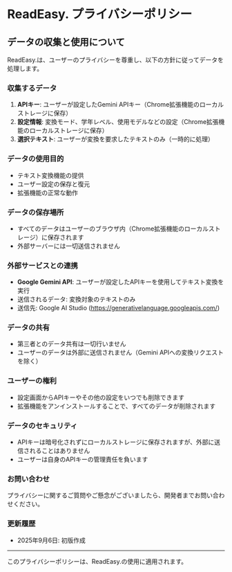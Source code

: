 # ReadEasy. プライバシーポリシー

## データの収集と使用について

ReadEasy.は、ユーザーのプライバシーを尊重し、以下の方針に従ってデータを処理します。

### 収集するデータ

1. **APIキー**: ユーザーが設定したGemini APIキー（Chrome拡張機能のローカルストレージに保存）
2. **設定情報**: 変換モード、学年レベル、使用モデルなどの設定（Chrome拡張機能のローカルストレージに保存）
3. **選択テキスト**: ユーザーが変換を要求したテキストのみ（一時的に処理）

### データの使用目的

- テキスト変換機能の提供
- ユーザー設定の保存と復元
- 拡張機能の正常な動作

### データの保存場所

- すべてのデータはユーザーのブラウザ内（Chrome拡張機能のローカルストレージ）に保存されます
- 外部サーバーには一切送信されません

### 外部サービスとの連携

- **Google Gemini API**: ユーザーが設定したAPIキーを使用してテキスト変換を実行
- 送信されるデータ: 変換対象のテキストのみ
- 送信先: Google AI Studio (<https://generativelanguage.googleapis.com/>)

### データの共有

- 第三者とのデータ共有は一切行いません
- ユーザーのデータは外部に送信されません（Gemini APIへの変換リクエストを除く）

### ユーザーの権利

- 設定画面からAPIキーやその他の設定をいつでも削除できます
- 拡張機能をアンインストールすることで、すべてのデータが削除されます

### データのセキュリティ

- APIキーは暗号化されずにローカルストレージに保存されますが、外部に送信されることはありません
- ユーザーは自身のAPIキーの管理責任を負います

### お問い合わせ

プライバシーに関するご質問やご懸念がございましたら、開発者までお問い合わせください。

### 更新履歴

- 2025年9月6日: 初版作成

---

このプライバシーポリシーは、ReadEasy.の使用に適用されます。
